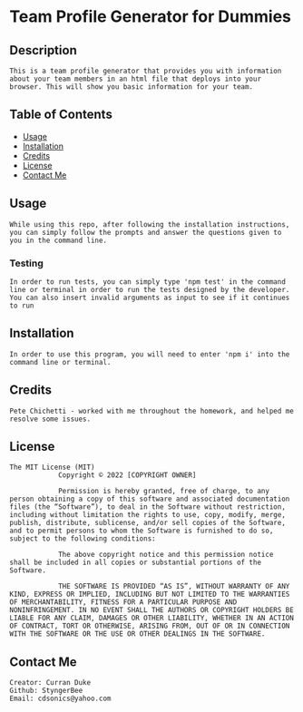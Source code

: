 # Team Profile Generator for Dummies

## Description
    This is a team profile generator that provides you with information about your team members in an html file that deploys into your browser. This will show you basic information for your team.
## Table of Contents

* [Usage](#usage)
* [Installation](#installation)
* [Credits](#credits)
* [License](#license)
* [Contact Me](#contact-me)
    

## Usage 
    While using this repo, after following the installation instructions, you can simply follow the prompts and answer the questions given to you in the command line. 
### Testing
    In order to run tests, you can simply type 'npm test' in the command line or terminal in order to run the tests designed by the developer. You can also insert invalid arguments as input to see if it continues to run
## Installation
    In order to use this program, you will need to enter 'npm i' into the command line or terminal. 
## Credits
    Pete Chichetti - worked with me throughout the homework, and helped me resolve some issues.
## License
    The MIT License (MIT)
                Copyright © 2022 [COPYRIGHT OWNER]
                
                Permission is hereby granted, free of charge, to any person obtaining a copy of this software and associated documentation files (the “Software”), to deal in the Software without restriction, including without limitation the rights to use, copy, modify, merge, publish, distribute, sublicense, and/or sell copies of the Software, and to permit persons to whom the Software is furnished to do so, subject to the following conditions:
                
                The above copyright notice and this permission notice shall be included in all copies or substantial portions of the Software.
                
                THE SOFTWARE IS PROVIDED “AS IS”, WITHOUT WARRANTY OF ANY KIND, EXPRESS OR IMPLIED, INCLUDING BUT NOT LIMITED TO THE WARRANTIES OF MERCHANTABILITY, FITNESS FOR A PARTICULAR PURPOSE AND NONINFRINGEMENT. IN NO EVENT SHALL THE AUTHORS OR COPYRIGHT HOLDERS BE LIABLE FOR ANY CLAIM, DAMAGES OR OTHER LIABILITY, WHETHER IN AN ACTION OF CONTRACT, TORT OR OTHERWISE, ARISING FROM, OUT OF OR IN CONNECTION WITH THE SOFTWARE OR THE USE OR OTHER DEALINGS IN THE SOFTWARE.
## Contact Me
    Creator: Curran Duke
    Github: StyngerBee
    Email: cdsonics@yahoo.com
    